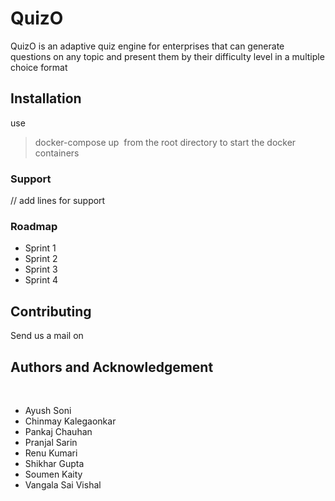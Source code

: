 # QuizO
QuizO is an adaptive quiz engine for enterprises that can generate questions on any topic and present them by their difficulty level in a multiple choice format
​
## Installation
use 
> docker-compose up 
​
from the root directory to start the docker containers
​
### Support
// add lines for support
​
### Roadmap
- Sprint 1
- Sprint 2
- Sprint 3
- Sprint 4
​
## Contributing
Send us a mail on 
​
## Authors and Acknowledgement
​
- Ayush Soni
- Chinmay Kalegaonkar
- Pankaj Chauhan
- Pranjal Sarin
- Renu Kumari
- Shikhar Gupta
- Soumen Kaity
- Vangala Sai Vishal
